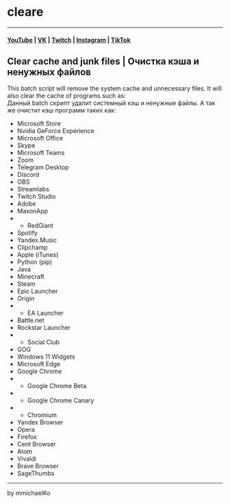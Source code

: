 # cleare
***
#### [YouTube](https://YouTube.com/mmichaelKo) | [VK](https://VK.com/id180544766) | [Twitch](https://Twitch.tv/mmichaelKo) | [Instagram](https://Instagram.com/mmichaelKo) | [TikTok](https://TikTok.com/@mmichaelko)
## Clear cache and junk files | Очистка кэша и ненужных файлов
This batch script will remove the system cache and unnecessary files. It will also clear the cache of programs such as:  
Данный batch скрипт удалит системный кэш и ненужные файлы. А так же очистит кэш программ таких как:
- Microsoft Store
- Nvidia GeForce Experience
- Microsoft Office
- Skype
- Microsoft Teams
- Zoom
- Telegram Desktop
- Discord
- OBS
- Streamlabs
- Twitch Studio
- Adobe
- MaxonApp
- - RedGiant
- Spotify
- Yandex.Music
- Clipchamp
- Apple (iTunes)
- Python (pip)
- Java
- Minecraft
- Steam
- Epic Launcher
- Origin
- - EA Launcher
- Battle.net
- Rockstar Launcher 
- - Social Club
- GOG
- Windows 11 Widgets
- Microsoft Edge
- Google Chrome
- - Google Chrome Beta
- - Google Chrome Canary
- - Chromium
- Yandex Browser
- Opera
- Firefox
- Cent Browser
- Atom
- Vivaldi
- Brave Browser
- SageThumbs
***
by mmichaelKo
